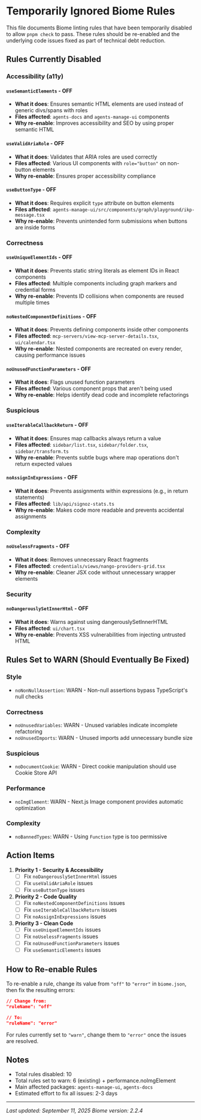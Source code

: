# Temporarily Ignored Biome Rules

This file documents Biome linting rules that have been temporarily disabled to allow `pnpm check` to pass. These rules should be re-enabled and the underlying code issues fixed as part of technical debt reduction.

## Rules Currently Disabled

### Accessibility (a11y)

#### `useSemanticElements` - **OFF**
- **What it does**: Ensures semantic HTML elements are used instead of generic divs/spans with roles
- **Files affected**: `agents-docs` and `agents-manage-ui` components
- **Why re-enable**: Improves accessibility and SEO by using proper semantic HTML

#### `useValidAriaRole` - **OFF**
- **What it does**: Validates that ARIA roles are used correctly
- **Files affected**: Various UI components with `role="button"` on non-button elements
- **Why re-enable**: Ensures proper accessibility compliance

#### `useButtonType` - **OFF**
- **What it does**: Requires explicit `type` attribute on button elements
- **Files affected**: `agents-manage-ui/src/components/graph/playground/ikp-message.tsx`
- **Why re-enable**: Prevents unintended form submissions when buttons are inside forms

### Correctness

#### `useUniqueElementIds` - **OFF**
- **What it does**: Prevents static string literals as element IDs in React components
- **Files affected**: Multiple components including graph markers and credential forms
- **Why re-enable**: Prevents ID collisions when components are reused multiple times

#### `noNestedComponentDefinitions` - **OFF**
- **What it does**: Prevents defining components inside other components
- **Files affected**: `mcp-servers/view-mcp-server-details.tsx`, `ui/calendar.tsx`
- **Why re-enable**: Nested components are recreated on every render, causing performance issues

#### `noUnusedFunctionParameters` - **OFF**
- **What it does**: Flags unused function parameters
- **Files affected**: Various component props that aren't being used
- **Why re-enable**: Helps identify dead code and incomplete refactorings

### Suspicious

#### `useIterableCallbackReturn` - **OFF**
- **What it does**: Ensures map callbacks always return a value
- **Files affected**: `sidebar/list.tsx`, `sidebar/folder.tsx`, `sidebar/transform.ts`
- **Why re-enable**: Prevents subtle bugs where map operations don't return expected values

#### `noAssignInExpressions` - **OFF**
- **What it does**: Prevents assignments within expressions (e.g., in return statements)
- **Files affected**: `lib/api/signoz-stats.ts`
- **Why re-enable**: Makes code more readable and prevents accidental assignments

### Complexity

#### `noUselessFragments` - **OFF**
- **What it does**: Removes unnecessary React fragments
- **Files affected**: `credentials/views/nango-providers-grid.tsx`
- **Why re-enable**: Cleaner JSX code without unnecessary wrapper elements

### Security

#### `noDangerouslySetInnerHtml` - **OFF**
- **What it does**: Warns against using dangerouslySetInnerHTML
- **Files affected**: `ui/chart.tsx`
- **Why re-enable**: Prevents XSS vulnerabilities from injecting untrusted HTML

## Rules Set to WARN (Should Eventually Be Fixed)

### Style
- `noNonNullAssertion`: WARN - Non-null assertions bypass TypeScript's null checks

### Correctness
- `noUnusedVariables`: WARN - Unused variables indicate incomplete refactoring
- `noUnusedImports`: WARN - Unused imports add unnecessary bundle size

### Suspicious  
- `noDocumentCookie`: WARN - Direct cookie manipulation should use Cookie Store API

### Performance
- `noImgElement`: WARN - Next.js Image component provides automatic optimization

### Complexity
- `noBannedTypes`: WARN - Using `Function` type is too permissive

## Action Items

1. **Priority 1 - Security & Accessibility**
   - [ ] Fix `noDangerouslySetInnerHtml` issues
   - [ ] Fix `useValidAriaRole` issues
   - [ ] Fix `useButtonType` issues

2. **Priority 2 - Code Quality**
   - [ ] Fix `noNestedComponentDefinitions` issues
   - [ ] Fix `useIterableCallbackReturn` issues
   - [ ] Fix `noAssignInExpressions` issues

3. **Priority 3 - Clean Code**
   - [ ] Fix `useUniqueElementIds` issues
   - [ ] Fix `noUselessFragments` issues
   - [ ] Fix `noUnusedFunctionParameters` issues
   - [ ] Fix `useSemanticElements` issues

## How to Re-enable Rules

To re-enable a rule, change its value from `"off"` to `"error"` in `biome.json`, then fix the resulting errors:

```json
// Change from:
"ruleName": "off"

// To:
"ruleName": "error"
```

For rules currently set to `"warn"`, change them to `"error"` once the issues are resolved.

## Notes

- Total rules disabled: 10
- Total rules set to warn: 6 (existing) + performance.noImgElement
- Main affected packages: `agents-manage-ui`, `agents-docs`
- Estimated effort to fix all issues: 2-3 days

---

*Last updated: September 11, 2025*
*Biome version: 2.2.4*
